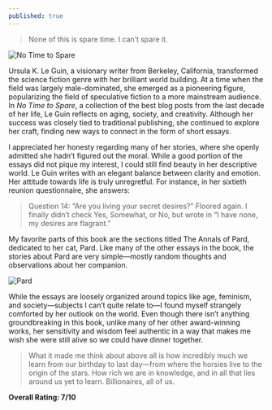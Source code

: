 ```yaml
---
published: true
---
```

> None of this is spare time. I can’t spare it.

![No Time to Spare](https://m.media-amazon.com/images/I/41Vmf4CVDjL._SY445_SX342_.jpg)

Ursula K. Le Guin, a visionary writer from Berkeley, California, transformed the science fiction genre with her brilliant world building. At a time when the field was largely male-dominated, she emerged as a pioneering figure, popularizing the field of speculative fiction to a more mainstream audience. In _No Time to Spare_, a collection of the best blog posts from the last decade of her life, Le Guin reflects on aging, society, and creativity. Although her success was closely tied to traditional publishing, she continued to explore her craft, finding new ways to connect in the form of short essays.

I appreciated her honesty regarding many of her stories, where she openly admitted she hadn’t figured out the moral. While a good portion of the essays did not pique my interest, I could still find beauty in her descriptive world. Le Guin writes with an elegant balance between clarity and emotion. Her attitude towards life is truly unregretful. For instance, in her sixtieth reunion questionnaire, she answers:

> Question 14: “Are you living your secret desires?” Floored again. I finally didn’t check Yes, Somewhat, or No, but wrote in “I have none, my desires are flagrant.”

My favorite parts of this book are the sections titled The Annals of Pard, dedicated to her cat, Pard. Like many of the other essays in the book, the stories about Pard are very simple—mostly random thoughts and observations about her companion.

![Pard](https://images.squarespace-cdn.com/content/v1/5cad42ef90f904e520359371/1624716614143-5RKLN7SBW73VUCV9Z2OG/Pard-TimeMachine-IMG_2195_500w.jpg?format=2500w)

While the essays are loosely organized around topics like age, feminism, and society—subjects I can’t quite relate to—I found myself strangely comforted by her outlook on the world. Even though there isn’t anything groundbreaking in this book, unlike many of her other award-winning works, her sensitivity and wisdom feel authentic in a way that makes me wish she were still alive so we could have dinner together.

> What it made me think about above all is how incredibly much we learn from our birthday to last day—from where the horsies live to the origin of the stars. How rich we are in knowledge, and in all that lies around us yet to learn. Billionaires, all of us.

**Overall Rating: 7/10**
